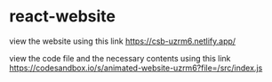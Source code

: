 # react-website

view the website using this link
https://csb-uzrm6.netlify.app/



view the code file and the necessary contents using this link
https://codesandbox.io/s/animated-website-uzrm6?file=/src/index.js
